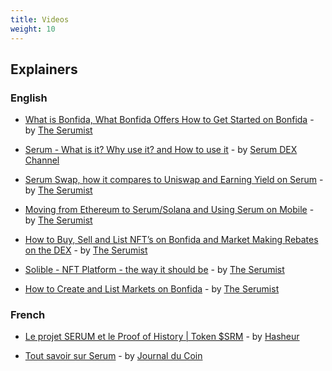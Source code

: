```yaml
---
title: Videos
weight: 10
---
```


## Explainers

### English

- [What is Bonfida, What Bonfida Offers How to Get Started on Bonfida](https://www.youtube.com/watch?v=tAbHRHJo1To) - by [The Serumist](https://www.youtube.com/channel/UCpX4N04kqZRrubavn113jUA?pbjreload=102)

- [Serum - What is it? Why use it? and How to use it](https://www.youtube.com/watch?v=opg_4d2u828) - by [Serum DEX Channel](https://www.youtube.com/channel/UCpX4N04kqZRrubavn113jUA?pbjreload=102)

- [Serum Swap, how it compares to Uniswap and Earning Yield on Serum](https://www.youtube.com/watch?v=GS0lbr-_kV4&ab_channel=TheSerumist) - by [The Serumist](https://www.youtube.com/channel/UCpX4N04kqZRrubavn113jUA?pbjreload=102)

- [Moving from Ethereum to Serum/Solana and Using Serum on Mobile](https://www.youtube.com/watch?v=LCtc6F-EEPE&ab_channel=TheSerumist) - by [The Serumist](https://www.youtube.com/channel/UCpX4N04kqZRrubavn113jUA?pbjreload=102)

- [How to Buy, Sell and List NFT’s on Bonfida and Market Making Rebates on the DEX](https://www.youtube.com/watch?v=jemTWyV-FQ4&ab_channel=TheSerumist) - by [The Serumist](https://www.youtube.com/channel/UCpX4N04kqZRrubavn113jUA?pbjreload=102)

- [Solible - NFT Platform - the way it should be](https://www.youtube.com/watch?v=XMgJolem6CM&t=2s&ab_channel=TheSerumist) - by [The Serumist](https://www.youtube.com/channel/UCpX4N04kqZRrubavn113jUA?pbjreload=102)

- [How to Create and List Markets on Bonfida](https://www.youtube.com/watch?v=SQvjmS9Dfz0&t=1s&ab_channel=TheSerumist) - by [The Serumist](https://www.youtube.com/channel/UCpX4N04kqZRrubavn113jUA?pbjreload=102)

### French

- [Le projet SERUM et le Proof of History | Token \$SRM](https://www.youtube.com/watch?v=25BnfspIwzA) - by [Hasheur](https://www.youtube.com/channel/UChlTcWDE8gd4tsl_L727NrQ)

* [Tout savoir sur Serum](https://www.youtube.com/watch?v=nQfLdN4a2S0) - by [Journal du Coin](https://www.youtube.com/channel/UC7qnB0XxzOEwWWn9Q6HPmCw)
